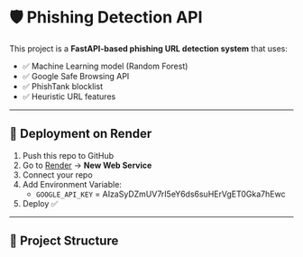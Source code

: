# 🛡️ Phishing Detection API

This project is a **FastAPI-based phishing URL detection system** that uses:
- ✅ Machine Learning model (Random Forest)
- ✅ Google Safe Browsing API
- ✅ PhishTank blocklist
- ✅ Heuristic URL features

---

## 🚀 Deployment on Render
1. Push this repo to GitHub
2. Go to [Render](https://render.com) → **New Web Service**
3. Connect your repo
4. Add Environment Variable:
   - `GOOGLE_API_KEY` = AIzaSyDZmUV7rI5eY6ds6suHErVgET0Gka7hEwc
5. Deploy ✅

---

## 📂 Project Structure
